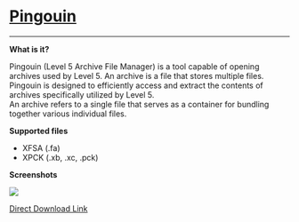 # [Pingouin](https://github.com/Tiniifan/Pingouin/releases/latest)
__________________________________________________________________________

**What is it?**

Pingouin (Level 5 Archive File Manager) is a tool capable of opening archives used by Level 5. An archive is a file that stores multiple files.  
Pingouin is designed to efficiently access and extract the contents of archives specifically utilized by Level 5.   
An archive refers to a single file that serves as a container for bundling together various individual files.

**Supported files**
- XFSA (.fa)
- XPCK (.xb, .xc, .pck) 

**Screenshots**

![](https://i.imgur.com/Yevsihx.png)

[Direct Download Link](https://github.com/Tiniifan/Pingouin/releases/latest/download/Pingouin.zip)
